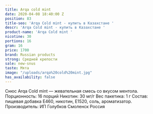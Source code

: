 ```yaml
---
title: Arqa cold mint
date: 2020-04-08 18:40:00 Z
position: 83
title-seo: 'Arqa Cold mint - купить в Казахстане '
descr: 'Arqa Cold mint - купить в Казахстане '
product-name: 'Arqa Cold mint '
nicotine: 30
portions: 16
gram: 16
price: 1700
brand: Russian products
strong: Средней крепости
sale: new-snus
taste: Мята
image: "/uploads/arqa%20cold%20mint.jpg"
has_availability: false
---
```


Снюс Arqa Cold mint — жевательная смесь со вкусом ментола.
Порционность: 16 порций
Никотин: 30 мг/г
Вес пакетика: 1 г
Состав: пищевая добавка E460, никотин, E1520, соль, ароматизатор.
Производитель: ИП Голубков Смоленск Россия